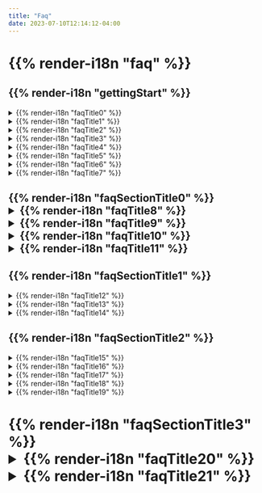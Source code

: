```yaml
---
title: "Faq"
date: 2023-07-10T12:14:12-04:00
---
```


<div class="faq-wrapper">
<div class="faq-center">

<h1>{{% render-i18n "faq" %}}</h1>

<div class="faq-subsection">

<h2>{{% render-i18n "gettingStart" %}}</h2>

<details>
<summary>
{{% render-i18n "faqTitle0" %}}
</summary>
{{% markdown %}}
{{% render-i18n "faqContent00" %}}
{{% /markdown %}}
</details> 

<details>
<summary>
{{% render-i18n "faqTitle1" %}}
</summary>
{{% markdown %}}

{{% render-i18n "faqContent10" %}}

{{< figure src="/img/my_repositories.png" alt="Ouisync home page listing your repositories">}}

{{% /markdown %}}
</details>

<details>
<summary>
{{% render-i18n "faqTitle2" %}}
</summary>
{{% markdown %}}
{{% render-i18n "faqContent20" %}}
{{< figure src="/img/plus_button.png" alt="Tap the Plus button" >}}
  
{{% render-i18n "faqContent21" %}}
{{< figure src="/img/create_repository.png" alt="Select 'Create repository'" >}}

{{% render-i18n "faqContent22" %}}
{{< figure src="/img/name_repository.png" alt="Give your repository a nice name." >}}

{{% render-i18n "faqContent23" %}}

{{% render-i18n "faqContent24" %}}
{{% /markdown %}}
</details> 

<details>
<summary>
{{% render-i18n "faqTitle3" %}}
</summary>
{{% markdown %}}
{{% render-i18n "faqContent30" %}}
{{< figure src="/img/create_local_password.png" alt="Adding a local password" >}}

{{% render-i18n "faqContent32" %}}
{{< figure src="/img/set_password.png" alt="Setting a local password or biometrics authentication" >}}

{{% render-i18n "faqContent33" %}}


{{% render-i18n "faqContent34" %}}
{{< figure src="/img/security_options.png" alt="Change repository security options in Settings" >}}

{{% /markdown %}}
</details>

<details>
<summary>
{{% render-i18n "faqTitle4" %}}
</summary>
{{% markdown %}}
{{% render-i18n "faqContent40" %}}
{{% /markdown %}}
</details>

<details>
<summary>
{{% render-i18n "faqTitle5" %}}
</summary>
{{% markdown %}}
{{% render-i18n "faqContent50" %}}
{{< figure src="/img/plus_button.png" alt="Tap the Plus button" >}}

{{% render-i18n "faqContent51" %}}
{{< figure src="/img/add_folder_files.png" alt="Add folders or files" >}}

{{% render-i18n "faqContent52" %}}
{{< figure src="/img/create_folder.png" alt="Create a new folder" >}}

{{% render-i18n "faqContent53" %}}
{{% /markdown %}}
</details> 

<details>
<summary>
{{% render-i18n "faqTitle6" %}}
</summary>
{{% markdown %}}

{{< figure src="/img/import_repo.png" alt="Select to import a repository" >}}

{{< figure src="/img/import_repo2.png" alt="Select to import a repository" >}}

{{< figure src="/img/import_link.png" alt="Shared repository link" >}}

{{% /markdown %}}
</details>

<details>
<summary>
{{% render-i18n "faqTitle7" %}}
</summary>
{{% markdown %}}

### {{% render-i18n "faqContent70" %}}

{{% render-i18n "faqContent71" %}}

{{% render-i18n "faqContent72" %}}

### {{% render-i18n "faqContent73" %}}

{{% render-i18n "faqContent74" %}}

#### {{% render-i18n "faqContent75" %}}

{{% render-i18n "faqContent76" %}}

#### {{% render-i18n "faqContent77" %}}
{{% /markdown %}}
</details>
</div>

<div class="faq-subsection">

<h2>{{% render-i18n "faqSectionTitle0" %}} 

<details>
<summary>
<a name="sharing">
{{% render-i18n "faqTitle8" %}}
</a>
</summary>
{{% markdown %}}

{{< figure src="/img/share.png" alt="Select to import a repository" >}}

{{< figure src="/img/repo_settings.png" alt="Repository settings menu" >}}
  
{{< figure src="/img/qr_code.png" alt="Import a repository with a QR code" >}}

{{< figure src="/img/generate_link.png" alt="Generate a shortlink to share a repository" >}}

{{< figure src="/img/token_import.png" alt="Import repository, then paste the link" >}}

{{< figure src="/img/paste_token.png" alt="Tap and hold to paste the link" >}}

{{% /markdown %}}
</details>

<details>
<summary>
{{% render-i18n "faqTitle9" %}}
</summary>
{{% markdown %}}

### 
  
{{< figure src="/img/write_permission.png" alt="A repository with Write permissions" >}}

### 

{{< figure src="/img/read_permission.png" alt="A repository with Read permissions" >}}

### 

{{< figure src="/img/blind_permission.png" alt="A repository with Blind permissions" >}}


{{% /markdown %}}
</details>

<details>
<summary>
{{% render-i18n "faqTitle10" %}}
</summary>
{{% markdown %}}




{{% /markdown %}}
</details>

<details>
<summary>
{{% render-i18n "faqTitle11" %}}
</summary>
{{% markdown %}}


#### 


{{< figure src="/img/concurrent_edit.png" alt="Synchronous edits file handling" >}}

#### 

{{< figure src="/img/free_test_data.png" alt="Asynchronous sync file handling" >}}

{{% /markdown %}}
</details>
</div>

<div class="faq-subsection">

<h2>{{% render-i18n "faqSectionTitle1" %}}</h2>

<details>
<summary>
{{% render-i18n "faqTitle12" %}}
</summary>
{{% markdown %}}


{{% /markdown %}}
</details>

<details>
<summary>
{{% render-i18n "faqTitle13" %}}
</summary>
{{% markdown %}}

{{% /markdown %}}
</details>

<details>
<summary>
{{% render-i18n "faqTitle14" %}}
</summary>
{{% markdown %}}

{{% /markdown %}}
</details>
</div>

<div class="faq-subsection">

<h2>{{% render-i18n "faqSectionTitle2" %}}</h2>

<details>
<summary>
{{% render-i18n "faqTitle15" %}}
</summary>
{{% markdown %}}

{{% /markdown %}}
</details>

<details>
<summary>
{{% render-i18n "faqTitle16" %}}
</summary>
{{% markdown %}}

{{% /markdown %}}
</details>

<details>
<summary>
{{% render-i18n "faqTitle17" %}}
</summary>
{{% markdown %}}

{{% /markdown %}}
</details>

<details>
<summary>
{{% render-i18n "faqTitle18" %}}
</summary>
{{% markdown %}}

{{% /markdown %}}
</details>

<details>
<summary>
{{% render-i18n "faqTitle19" %}}
</summary>
{{% markdown %}}

{{% /markdown %}}
</details>
</div>

<div class="faq-subsection">

<h1>{{% render-i18n "faqSectionTitle3" %}}

<details>
<summary>
{{% render-i18n "faqTitle20" %}}
</summary>
{{% markdown %}}
  
### 


### 


### 


{{% /markdown %}}
</details>

<details>
<summary>
{{% render-i18n "faqTitle21" %}}
</summary>
{{% markdown %}}
{{% /markdown %}}
</details>
</div>
</div>
</div>

